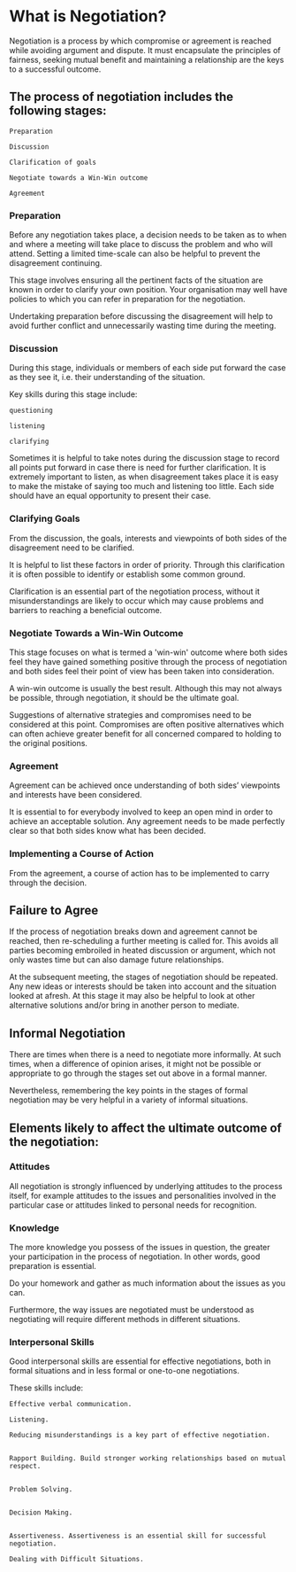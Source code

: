 
# What is Negotiation?

 Negotiation  is a process by which compromise or agreement is reached while avoiding argument and dispute. It must encapsulate  the principles of fairness, seeking mutual benefit and maintaining a relationship are the keys to a successful outcome.


## The process of negotiation includes the following stages:

```
Preparation

Discussion

Clarification of goals

Negotiate towards a Win-Win outcome

Agreement

```

### Preparation

Before any negotiation takes place, a decision needs to be taken as to when and where a meeting will take place to discuss the problem and who will attend.  Setting a limited time-scale can also be helpful to prevent the disagreement continuing.

This stage involves ensuring all the pertinent facts of the situation are known in order to clarify your own position. Your organisation may well have policies to which you can refer in preparation for the negotiation.

Undertaking preparation before discussing the disagreement will help to avoid further conflict and unnecessarily wasting time during the meeting.

### Discussion

During this stage, individuals or members of each side put forward the case as they see it, i.e. their understanding of the situation. 

Key skills during this stage include:

``` 
questioning

listening 

clarifying

```


Sometimes it is helpful to take notes during the discussion stage to record all points put forward in case there is need for further clarification.  It is extremely important to listen, as when disagreement takes place it is easy to make the mistake of saying too much and listening too little.  Each side should have an equal opportunity to present their case.

### Clarifying Goals

From the discussion, the goals, interests and viewpoints of both sides of the disagreement need to be clarified. 

It is helpful to list these factors in order of priority.  Through this clarification it is often possible to identify or establish some common ground. 

Clarification is an essential part of the negotiation process, without it misunderstandings are likely to occur which may cause problems and barriers to reaching a beneficial outcome.


 
### Negotiate Towards a Win-Win Outcome

This stage focuses on what is termed a 'win-win' outcome where both sides feel they have gained something positive through the process of negotiation and both sides feel their point of view has been taken into consideration. 

A win-win outcome is usually the best result. Although this may not always be possible, through negotiation, it should be the ultimate goal.

Suggestions of alternative strategies and compromises need to be considered at this point.  Compromises are often positive alternatives which can often achieve greater benefit for all concerned compared to holding to the original positions.

### Agreement

Agreement can be achieved once understanding of both sides’ viewpoints and interests have been considered. 

It is essential to for everybody involved to keep an open mind in order to achieve an acceptable solution.  Any agreement needs to be made perfectly clear so that both sides know what has been decided.

### Implementing a Course of Action

From the agreement, a course of action has to be implemented to carry through the decision.


## Failure to Agree

If the process of negotiation breaks down and agreement cannot be reached, then re-scheduling a further meeting is called for.  This avoids all parties becoming embroiled in heated discussion or argument, which not only wastes time but can also damage future relationships.

At the subsequent meeting, the stages of negotiation should be repeated.  Any new ideas or interests should be taken into account and the situation looked at afresh.  At this stage it may also be helpful to look at other alternative solutions and/or bring in another person to mediate.


## Informal Negotiation

There are times when there is a need to negotiate more informally.  At such times, when a difference of opinion arises, it might not be possible or appropriate to go through the stages set out above in a formal manner. 

Nevertheless, remembering the key points in the stages of formal negotiation may be very helpful in a variety of informal situations.


## Elements likely to affect the ultimate outcome of the negotiation:


### Attitudes

All negotiation is strongly influenced by underlying attitudes to the process itself, for example attitudes to the issues and personalities involved in the particular case or attitudes linked to personal needs for recognition.


### Knowledge

The more knowledge you possess of the issues in question, the greater your participation in the process of negotiation.  In other words, good preparation is essential.

Do your homework and gather as much information about the issues as you can.

Furthermore, the way issues are negotiated must be understood as negotiating will require different methods in different situations.


### Interpersonal Skills


Good interpersonal skills are essential for effective negotiations, both in formal situations and in less formal or one-to-one negotiations.

These skills include:

```
Effective verbal communication. 

Listening. 

Reducing misunderstandings is a key part of effective negotiation. 


Rapport Building. Build stronger working relationships based on mutual respect. 


Problem Solving. 


Decision Making. 


Assertiveness. Assertiveness is an essential skill for successful negotiation.

Dealing with Difficult Situations. 

```
